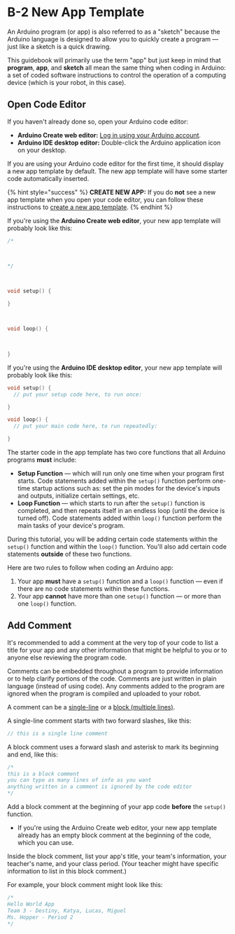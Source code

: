 # B-2 New App Template

An Arduino program \(or app\) is also referred to as a "sketch" because the Arduino language is designed to allow you to quickly create a program — just like a sketch is a quick drawing.

This guidebook will primarily use the term "app" but just keep in mind that **program**, **app**, and **sketch** all mean the same thing when coding in Arduino:  a set of coded software instructions to control the operation of a computing device \(which is your robot, in this case\).

## Open Code Editor

If you haven't already done so, open your Arduino code editor:

* **Arduino Create web editor:**  [Log in using your Arduino account](https://create.arduino.cc/editor/).
* **Arduino IDE desktop editor:**  Double-click the Arduino application icon on your desktop.

If you are using your Arduino code editor for the first time, it should display a new app template by default. The new app template will have some starter code automatically inserted.

{% hint style="success" %}
**CREATE NEW APP:**  If you do **not** see a new app template when you open your code editor, you can follow these instructions to [create a new app template](../../references/arduino-code-editor/create-new-app.md).
{% endhint %}

If you're using the **Arduino Create web editor**, your new app template will probably look like this:

```cpp
/*

*/

void setup() {
    
}

void loop() {
    
}

```

If you're using the **Arduino IDE desktop editor**, your new app template will probably look like this:

```cpp
void setup() {
  // put your setup code here, to run once:

}

void loop() {
  // put your main code here, to run repeatedly:

}
```

The starter code in the app template has two core functions that all Arduino programs **must** include:

* **Setup Function** — which will run only one time when your program first starts. Code statements added within the `setup()` function perform one-time startup actions such as:  set the pin modes for the device's inputs and outputs, initialize certain settings, etc.
* **Loop Function** — which starts to run after the `setup()` function is completed, and then repeats itself in an endless loop \(until the device is turned off\). Code statements added within `loop()` function perform the main tasks of your device's program.

During this tutorial, you will be adding certain code statements within the `setup()` function and within the `loop()` function. You'll also add certain code statements **outside** of these two functions.

Here are two rules to follow when coding an Arduino app:

1. Your app **must** have a `setup()` function and a `loop()` function — even if there are no code statements within these functions.
2. Your app **cannot** have more than one `setup()` function — or more than one `loop()` function.

## Add Comment

It's recommended to add a comment at the very top of your code to list a title for your app and any other information that might be helpful to you or to anyone else reviewing the program code.

Comments can be embedded throughout a program to provide information or to help clarify portions of the code. Comments are just written in plain language \(instead of using code\). Any comments added to the program are ignored when the program is compiled and uploaded to your robot.

A comment can be a [single-line](https://www.arduino.cc/reference/en/language/structure/further-syntax/singlelinecomment/) or a [block \(multiple lines\)](https://www.arduino.cc/reference/en/language/structure/further-syntax/blockcomment/).

A single-line comment starts with two forward slashes, like this:

```cpp
// this is a single line comment
```

A block comment uses a forward slash and asterisk to mark its beginning and end, like this:

```cpp
/*
this is a block comment
you can type as many lines of info as you want
anything written in a comment is ignored by the code editor
*/
```

Add a block comment at the beginning of your app code **before** the `setup()` function.

* If you're using the Arduino Create web editor, your new app template already has an empty block comment at the beginning of the code, which you can use.

Inside the block comment, list your app's title, your team's information, your teacher's name, and your class period.  \(Your teacher might have specific information to list in this block comment.\)

For example, your block comment might look like this:

```cpp
/*
Hello World App
Team 3 - Destiny, Katya, Lucas, Miguel
Ms. Hopper - Period 2
*/
```


